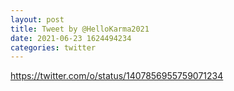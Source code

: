 ```yaml
--- 
layout: post 
title: Tweet by @HelloKarma2021 
date: 2021-06-23 1624494234 
categories: twitter 
--- 
```

https://twitter.com/o/status/1407856955759071234